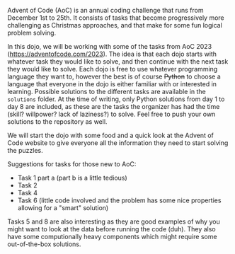 Advent of Code (AoC) is an annual coding challenge that runs from December 1st to 25th. It consists of tasks that become progressively more challenging as Christmas approaches, and that make for some fun logical problem solving. 

In this dojo, we will be working with some of the tasks from AoC 2023 (https://adventofcode.com/2023). The idea is that each dojo starts with whatever task they would like to solve, and then continue with the next task they would like to solve. Each dojo is free to use whatever programming language they want to, however the best is of course ~~Python~~ to choose a language that everyone in the dojo is either familiar with or interested in learning. Possible solutions to the different tasks are available in the `solutions` folder. At the time of writing, only Python solutions from day 1 to day 8 are included, as these are the tasks the organizer has had the time (skill? willpower? lack of laziness?) to solve. Feel free to push your own solutions to the repository as well. 

We will start the dojo with some food and a quick look at the Advent of Code website to give everyone all the information they need to start solving the puzzles.

Suggestions for tasks for those new to AoC:
- Task 1 part a (part b is a little tedious)
- Task 2
- Task 4
- Task 6 (little code involved and the problem has some nice properties allowing for a "smart" solution)

Tasks 5 and 8 are also interesting as they are good examples of why you might want to look at the data before running the code (duh). They also have some computionally heavy components which might require some out-of-the-box solutions. 
